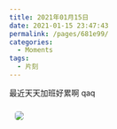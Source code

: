 ```yaml
---
title: 2021年01月15日
date: 2021-01-15 23:47:43
permalink: /pages/681e99/
categories:
  - Moments
tags:
  - 片刻
---
```


最近天天加班好累啊 qaq

<img src="https://cdn.jsdelivr.net/gh/yao-zhixiang/CDN/images/anime/fate/998208.png" style="margin: 10px; border-radius: 5px;" />

<!-- more -->
